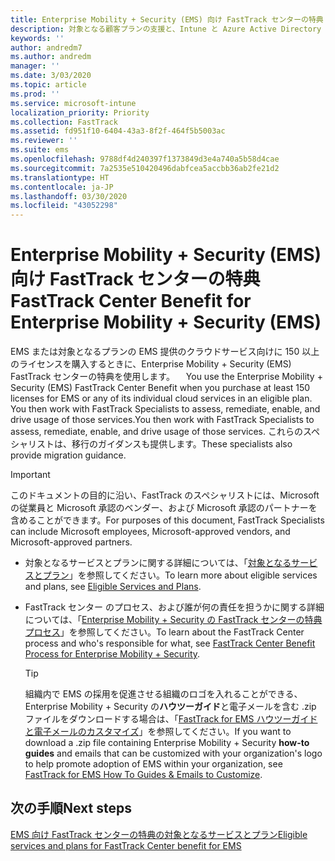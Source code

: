```yaml
---
title: Enterprise Mobility + Security (EMS) 向け FastTrack センターの特典
description: 対象となる顧客プランの支援と、Intune と Azure Active Directory Premium の展開を行うプログラム
keywords: ''
author: andredm7
ms.author: andredm
manager: ''
ms.date: 3/03/2020
ms.topic: article
ms.prod: ''
ms.service: microsoft-intune
localization_priority: Priority
ms.collection: FastTrack
ms.assetid: fd951f10-6404-43a3-8f2f-464f5b5003ac
ms.reviewer: ''
ms.suite: ems
ms.openlocfilehash: 9788df4d240397f1373849d3e4a740a5b58d4cae
ms.sourcegitcommit: 7a2535e510420496dabfcea5accbb36ab2fe21d2
ms.translationtype: HT
ms.contentlocale: ja-JP
ms.lasthandoff: 03/30/2020
ms.locfileid: "43052298"
---
```

# <a name="fasttrack-center-benefit-for-enterprise-mobility--security-ems"></a><span data-ttu-id="84148-103">Enterprise Mobility + Security (EMS) 向け FastTrack センターの特典</span><span class="sxs-lookup"><span data-stu-id="84148-103">FastTrack Center Benefit for Enterprise Mobility + Security (EMS)</span></span>

<span data-ttu-id="84148-104">EMS または対象となるプランの EMS 提供のクラウドサービス向けに 150 以上のライセンスを購入するときに、Enterprise Mobility + Security (EMS) FastTrack センターの特典を使用します。 　</span><span class="sxs-lookup"><span data-stu-id="84148-104">You use the Enterprise Mobility + Security (EMS) FastTrack Center Benefit when you purchase at least 150 licenses for EMS or any of its individual cloud services in an eligible plan.</span></span> <span data-ttu-id="84148-105">You then work with FastTrack Specialists to assess, remediate, enable, and drive usage of those services.</span><span class="sxs-lookup"><span data-stu-id="84148-105">You then work with FastTrack Specialists to assess, remediate, enable, and drive usage of those services.</span></span> <span data-ttu-id="84148-106">これらのスペシャリストは、移行のガイダンスも提供します。</span><span class="sxs-lookup"><span data-stu-id="84148-106">These specialists also provide migration guidance.</span></span> 

> [!IMPORTANT]
> <span data-ttu-id="84148-107">このドキュメントの目的に沿い、FastTrack のスペシャリストには、Microsoft の従業員と Microsoft 承認のベンダー、および Microsoft 承認のパートナーを含めることができます。</span><span class="sxs-lookup"><span data-stu-id="84148-107">For purposes of this document, FastTrack Specialists can include Microsoft employees, Microsoft-approved vendors, and Microsoft-approved partners.</span></span>

- <span data-ttu-id="84148-108">対象となるサービスとプランに関する詳細については、「[対象となるサービスとプラン](M365-eligible-services-and-plans.md)」を参照してください。</span><span class="sxs-lookup"><span data-stu-id="84148-108">To learn more about eligible services and plans, see [Eligible Services and Plans](M365-eligible-services-and-plans.md).</span></span>

- <span data-ttu-id="84148-109">FastTrack センター のプロセス、および誰が何の責任を担うかに関する詳細については、「[Enterprise Mobility + Security の FastTrack センターの特典プロセス](EMS-fasttrack-process.md)」を参照してください。</span><span class="sxs-lookup"><span data-stu-id="84148-109">To learn about the FastTrack Center process and who's responsible for what, see [FastTrack Center Benefit Process for Enterprise Mobility + Security](EMS-fasttrack-process.md).</span></span>

    > [!TIP]
    > <span data-ttu-id="84148-110">組織内で EMS の採用を促進させる組織のロゴを入れることができる、Enterprise Mobility + Security の**ハウツーガイド**と電子メールを含む .zip ファイルをダウンロードする場合は、「[FastTrack for EMS ハウツーガイドと電子メールのカスタマイズ](https://gallery.technet.microsoft.com/FastTrack-for-EMS-How-To-f170da4c)」を参照してください。</span><span class="sxs-lookup"><span data-stu-id="84148-110">If you want to download a .zip file containing Enterprise Mobility + Security **how-to guides** and emails that can be customized with your organization's logo to help promote adoption of EMS within your organization, see [FastTrack for EMS How To Guides & Emails to Customize](https://gallery.technet.microsoft.com/FastTrack-for-EMS-How-To-f170da4c).</span></span>

## <a name="next-steps"></a><span data-ttu-id="84148-111">次の手順</span><span class="sxs-lookup"><span data-stu-id="84148-111">Next steps</span></span>

[<span data-ttu-id="84148-112">EMS 向け FastTrack センターの特典の対象となるサービスとプラン</span><span class="sxs-lookup"><span data-stu-id="84148-112">Eligible services and plans for FastTrack Center benefit for EMS</span></span>](M365-eligible-services-and-plans.md)

